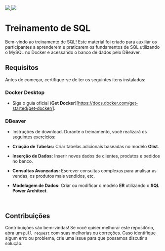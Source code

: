 <a href="https://www.linkedin.com/in/enzodelcompare">
  <img src="https://img.shields.io/badge/linkedin-enzo_delcompare-blue">
</a>

<a href="https://www.linkedin.com/in/enzodelcompare">
  <img src="https://img.shields.io/badge/contatos-enzo_delcompare-green">
</a>

# Treinamento de SQL
Bem-vindo ao treinamento de SQL! Este material foi criado para auxiliar os participantes a aprenderem e praticarem os fundamentos de SQL utilizando o MySQL no Docker e acessando o banco de dados pelo DBeaver.

## Requisitos
Antes de começar, certifique-se de ter os seguintes itens instalados:

### Docker Desktop

- Siga o guia oficial (**Get Docker**)[https://docs.docker.com/get-started/get-docker/].

### DBeaver

- Instruções de download.
Durante o treinamento, você realizará os seguintes exercícios:

- **Criação de Tabelas:** Criar tabelas adicionais baseadas no modelo **Olist**.
- **Inserção de Dados:** Inserir novos dados de clientes, produtos e pedidos no banco.
- **Consultas Avançadas:** Escrever consultas complexas para analisar as vendas, os produtos mais vendidos, etc.
- **Modelagem de Dados:** Criar ou modificar o modelo **ER** utilizando o **SQL Power Architect**.

<br>

## Contribuições

Contribuições são bem-vindas! Se você quiser melhorar este repositório, abra um `pull request` com suas melhorias ou correções. Caso identifique algum erro ou problema, crie uma issue para que possamos discutir a solução.
